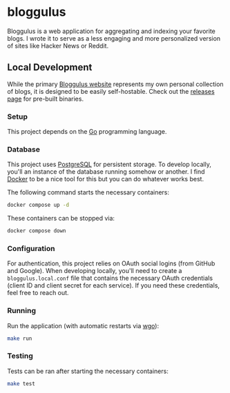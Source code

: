 # bloggulus

Bloggulus is a web application for aggregating and indexing your favorite blogs.
I wrote it to serve as a less engaging and more personalized version of sites like Hacker News or Reddit.

## Local Development

While the primary [Bloggulus website](https://bloggulus.com) represents my own personal collection of blogs, it is designed to be easily self-hostable.
Check out the [releases page](https://github.com/theandrew168/bloggulus/releases) for pre-built binaries.

### Setup

This project depends on the [Go](https://golang.org/dl/) programming language.

### Database

This project uses [PostgreSQL](https://www.postgresql.org/) for persistent storage.
To develop locally, you'll an instance of the database running somehow or another.
I find [Docker](https://www.docker.com/) to be a nice tool for this but you can do whatever works best.

The following command starts the necessary containers:

```bash
docker compose up -d
```

These containers can be stopped via:

```bash
docker compose down
```

### Configuration

For authentication, this project relies on OAuth social logins (from GitHub and Google).
When developing locally, you'll need to create a `bloggulus.local.conf` file that contains the necessary OAuth credentials (client ID and client secret for each service).
If you need these credentials, feel free to reach out.

### Running

Run the application (with automatic restarts via [wgo](https://github.com/bokwoon95/wgo)):

```bash
make run
```

### Testing

Tests can be ran after starting the necessary containers:

```bash
make test
```
